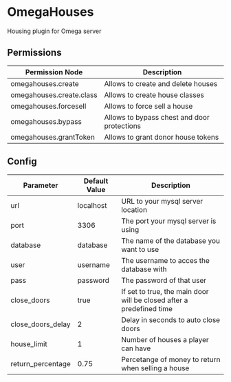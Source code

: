 # OmegaHouses
Housing plugin for Omega server

## Permissions
Permission Node | Description
--- | ---
omegahouses.create | Allows to create and delete houses
omegahouses.create.class | Allows to create house classes
omegahouses.forcesell | Allows to force sell a house
omegahouses.bypass | Allows to bypass chest and door protections
omegahouses.grantToken | Allows to grant donor house tokens

## Config
Parameter | Default Value | Description
--- | --- | ---
url | localhost | URL to your mysql server location
port | 3306 | The port your mysql server is using
database | database | The name of the database you want to use
user | username | The username to acces the database with
pass | password | The password of that user
close_doors | true | If set to true, the main door will be closed after a predefined time
close_doors_delay | 2 | Delay in seconds to auto close doors
house_limit | 1 | Number of houses a player can have
return_percentage | 0.75 | Percetange of money to return when selling a house